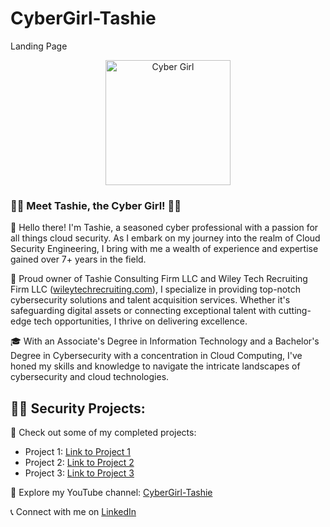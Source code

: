 # CyberGirl-Tashie
Landing Page
<!-- Cyber Girl GitHub Profile -->
<p align="center">
  <img src="https://your-image-url.com" alt="Cyber Girl" width="200"/>
</p>

### 👩‍💻 Meet Tashie, the Cyber Girl! 👩‍💻

👋 Hello there! I'm Tashie, a seasoned cyber professional with a passion for all things cloud security. As I embark on my journey into the realm of Cloud Security Engineering, I bring with me a wealth of experience and expertise gained over 7+ years in the field.

💼 Proud owner of Tashie Consulting Firm LLC and Wiley Tech Recruiting Firm LLC ([wileytechrecruiting.com](https://www.wileytechrecruiting.com)), I specialize in providing top-notch cybersecurity solutions and talent acquisition services. Whether it's safeguarding digital assets or connecting exceptional talent with cutting-edge tech opportunities, I thrive on delivering excellence.

🎓 With an Associate's Degree in Information Technology and a Bachelor's Degree in Cybersecurity with a concentration in Cloud Computing, I've honed my skills and knowledge to navigate the intricate landscapes of cybersecurity and cloud technologies.

<h2>👨‍💻 Security Projects:</h2>

📂 Check out some of my completed projects:
- Project 1: [Link to Project 1](https://github.com/TechGirl-Tashie/Project1)
- Project 2: [Link to Project 2](https://github.com/TechGirl-Tashie/Project2)
- Project 3: [Link to Project 3](https://github.com/TechGirl-Tashie/Project3)

🎥 Explore my YouTube channel: [CyberGirl-Tashie](https://www.youtube.com/@CyberGirl-Tashie-)

📞 Connect with me on [LinkedIn](https://www.linkedin.com/in/tashiewiley)  

